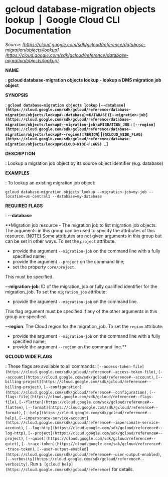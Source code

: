 # gcloud database-migration objects lookup  |  Google Cloud CLI Documentation

*Source: [https://cloud.google.com/sdk/gcloud/reference/database-migration/objects/lookup](https://cloud.google.com/sdk/gcloud/reference/database-migration/objects/lookup)*

**NAME**

: **gcloud database-migration objects lookup - lookup a DMS migration job object**

**SYNOPSIS**

: **`gcloud database-migration objects lookup` `[--database](https://cloud.google.com/sdk/gcloud/reference/database-migration/objects/lookup#--database)`=`DATABASE` (`[--migration-job](https://cloud.google.com/sdk/gcloud/reference/database-migration/objects/lookup#--migration-job)`=`MIGRATION_JOB` : `[--region](https://cloud.google.com/sdk/gcloud/reference/database-migration/objects/lookup#--region)`=`REGION`) [`[GCLOUD_WIDE_FLAG](https://cloud.google.com/sdk/gcloud/reference/database-migration/objects/lookup#GCLOUD-WIDE-FLAGS) …`]**

**DESCRIPTION**

: Lookup a migration job object by its source object identifier (e.g. database)

**EXAMPLES**

: To lookup an existing migration job object:

```
gcloud database-migration objects lookup --migration-job=my-job --location=us-central1 --database=my-database
```

**REQUIRED FLAGS**

: **--database**

**Migration job resource - The migration job to list migration job objects. The
arguments in this group can be used to specify the attributes of this resource.
(NOTE) Some attributes are not given arguments in this group but can be set in
other ways.
To set the `project` attribute:

- provide the argument `--migration-job` on the command line with a
fully specified name;
- provide the argument `--project` on the command line;
- set the property `core/project`.

This must be specified.

**--migration-job**:
ID of the migration_job or fully qualified identifier for the migration_job.
To set the `migration_job` attribute:

- provide the argument `--migration-job` on the command line.

This flag argument must be specified if any of the other arguments in this group
are specified.

**--region**:
The Cloud region for the migration_job.
To set the `region` attribute:

- provide the argument `--migration-job` on the command line with a
fully specified name;
- provide the argument `--region` on the command line.**

**GCLOUD WIDE FLAGS**

: These flags are available to all commands: `[--access-token-file](https://cloud.google.com/sdk/gcloud/reference#--access-token-file)`,
`[--account](https://cloud.google.com/sdk/gcloud/reference#--account)`, `[--billing-project](https://cloud.google.com/sdk/gcloud/reference#--billing-project)`,
`[--configuration](https://cloud.google.com/sdk/gcloud/reference#--configuration)`,
`[--flags-file](https://cloud.google.com/sdk/gcloud/reference#--flags-file)`,
`[--flatten](https://cloud.google.com/sdk/gcloud/reference#--flatten)`, `[--format](https://cloud.google.com/sdk/gcloud/reference#--format)`, `[--help](https://cloud.google.com/sdk/gcloud/reference#--help)`, `[--impersonate-service-account](https://cloud.google.com/sdk/gcloud/reference#--impersonate-service-account)`,
`[--log-http](https://cloud.google.com/sdk/gcloud/reference#--log-http)`,
`[--project](https://cloud.google.com/sdk/gcloud/reference#--project)`, `[--quiet](https://cloud.google.com/sdk/gcloud/reference#--quiet)`, `[--trace-token](https://cloud.google.com/sdk/gcloud/reference#--trace-token)`, `[--user-output-enabled](https://cloud.google.com/sdk/gcloud/reference#--user-output-enabled)`,
`[--verbosity](https://cloud.google.com/sdk/gcloud/reference#--verbosity)`.
Run `$ [gcloud help](https://cloud.google.com/sdk/gcloud/reference)` for details.